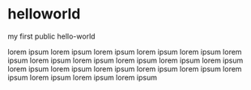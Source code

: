 # helloworld
my first public hello-world



lorem ipsum lorem ipsum lorem ipsum lorem ipsum lorem ipsum 
lorem ipsum lorem ipsum lorem ipsum lorem ipsum lorem ipsum lorem ipsum lorem ipsum lorem ipsum lorem ipsum lorem ipsum 
lorem ipsum lorem ipsum lorem ipsum lorem ipsum lorem ipsum 
